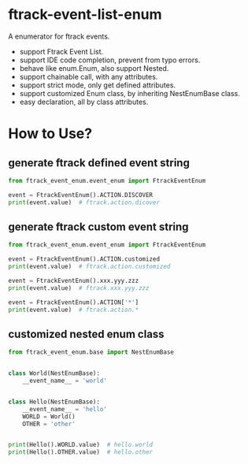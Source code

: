 # ftrack-event-list-enum

A enumerator for ftrack events.

- support Ftrack Event List.
- support IDE code completion, prevent from typo errors.
- behave like enum.Enum, also support Nested.
- support chainable call, with any attributes.
- support strict mode, only get defined attributes.
- support customized Enum class, by inheriting NestEnumBase class.
- easy declaration, all by class attributes.

# How to Use?

## generate ftrack defined event string

```python
from ftrack_event_enum.event_enum import FtrackEventEnum

event = FtrackEventEnum().ACTION.DISCOVER
print(event.value)  # ftrack.action.dicover
```

## generate ftrack custom event string

```python
from ftrack_event_enum.event_enum import FtrackEventEnum

event = FtrackEventEnum().ACTION.customized
print(event.value)  # ftrack.action.customized

event = FtrackEventEnum().xxx.yyy.zzz
print(event.value)  # ftrack.xxx.yyy.zzz

event = FtrackEventEnum().ACTION['*']
print(event.value)  # ftrack.action.*
```

## customized nested enum class

```python
from ftrack_event_enum.base import NestEnumBase


class World(NestEnumBase):
    __event_name__ = 'world'


class Hello(NestEnumBase):
    __event_name__ = 'hello'
    WORLD = World()
    OTHER = 'other'


print(Hello().WORLD.value)  # hello.world
print(Hello().OTHER.value)  # hello.other
```
